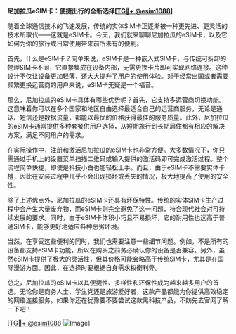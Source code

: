**尼加拉瓜eSIM卡：便捷出行的全新选择[[TG💪+ @esim1088](https://t.me/s/esim1088)]**

随着全球通信技术的飞速发展，传统的实体SIM卡正逐渐被一种更先进、更灵活的技术所取代——这就是eSIM卡。今天，我们就来聊聊尼加拉瓜的eSIM卡，以及它如何为你的旅行或日常使用带来前所未有的便利。

首先，什么是eSIM卡？简单来说，eSIM卡是一种嵌入式SIM卡，与传统可拆卸的物理SIM卡不同，它直接集成在设备内部，无需更换卡片即可实现网络连接。这种设计不仅让设备更加轻薄，还大大提升了用户的使用体验。对于经常出国或者需要频繁更换运营商的用户来说，eSIM卡无疑是一个福音。

那么，尼加拉瓜的eSIM卡具体有哪些优势呢？首先，它支持多运营商切换功能。这意味着你可以在多个国家和地区自由选择最适合自己的运营商服务，无论是通话、短信还是数据流量，都能以最优的价格获得最佳的服务质量。此外，尼加拉瓜的eSIM卡通常提供多种套餐供用户选择，从短期旅行到长期居住都有相应的解决方案，满足不同用户的需求。

在实际操作中，注册和激活尼加拉瓜的eSIM卡也非常方便。大多数情况下，你只需通过手机上的设置菜单扫描二维码或输入提供的激活码即可完成激活过程。整个流程简单快捷，即使是科技小白也能轻松上手。而且，由于eSIM卡不需要实体卡槽，因此在安装过程中几乎不会出现损坏或丢失的情况，极大地提高了使用的安全性。

除了上述优点外，尼加拉瓜的eSIM卡还具有环保特性。传统的实体SIM卡生产过程中会产生大量废弃物，而eSIM卡则完全避免了这一问题，符合现代社会对可持续发展的要求。同时，由于eSIM卡体积小巧且不易损坏，它的耐用性也远高于普通SIM卡，能够更好地适应各种恶劣环境。

当然，在享受这些便利的同时，我们也需要注意一些细节问题。例如，不是所有的设备都支持eSIM卡功能，所以在购买之前务必确认你的设备是否兼容。另外，虽然eSIM卡提供了极大的灵活性，但其价格可能会略高于传统SIM卡，尤其是在国际漫游方面。因此，在选择时要根据自身需求权衡利弊。

总之，尼加拉瓜的eSIM卡以其便捷性、多样性和环保性成为越来越多用户的首选。无论你是商务人士、学生党还是旅游爱好者，这款产品都能为你提供高效稳定的网络连接服务。如果你还在犹豫要不要尝试这款黑科技产品，不妨先去官网了解一下吧！

[[TG💪+ @esim1088](https://t.me/s/esim1088) ![Image](https://i.postimg.cc/4NQfJmqS/Snipaste-2025-05-13-00-14-12.png)]